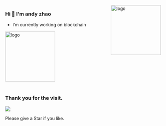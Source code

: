 <img src="https://github-readme-stats.vercel.app/api?username=zxgangandy&show_icons=true" alt="logo" height="160" align="right" style="margin: 5px; margin-bottom: 20px;" />

### Hi  👋 I'm andy zhao
- I’m currently working on blockchain

<img src="https://github-profile-trophy.vercel.app/?username=zxgangandy&theme=flat&column=7" alt="logo" height="160" align="center" style="margin: auto; margin-bottom: 20px;" />

<!--
**zxgangandy/zxgangandy** is a ✨ _special_ ✨ repository because its `README.md` (this file) appears on your GitHub profile.

Here are some ideas to get you started:

- 🔭 I’m currently working on ...
- 🌱 I’m currently learning ...
- 👯 I’m looking to collaborate on ...
- 🤔 I’m looking for help with ...
- 💬 Ask me about ...
- 📫 How to reach me: ...
- 😄 Pronouns: ...
- ⚡ Fun fact: ...
-->
### Thank you for the visit.

![](http://profile-counter.glitch.me/zxgangandy/count.svg)

Please give a Star if you like.
